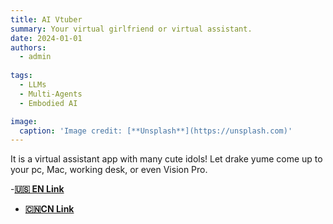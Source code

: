 ```yaml
---
title: AI Vtuber
summary: Your virtual girlfriend or virtual assistant.
date: 2024-01-01
authors:
  - admin
    
tags:
  - LLMs
  - Multi-Agents
  - Embodied AI

image:
  caption: 'Image credit: [**Unsplash**](https://unsplash.com)'
---
```



It is a virtual assistant app with many cute idols! Let drake yume come up to your pc, Mac, working desk, or even Vision Pro.

-[**🇺🇸 EN Link**](https://lilyn.ai/#Projects)

- [**🇨🇳CN Link**](https://deskmate.dev/)
